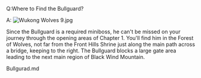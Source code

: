 Q:Where to Find the Bullguard?

A:
![Wukong Wolves 9.jpg](https://oyster.ignimgs.com/mediawiki/apis.ign.com/black-myth-wukong/c/cf/Wukong_Wolves_9.jpg)

Since the Bullguard is a required miniboss, he can't be missed on your journey through the opening areas of Chapter 1. You'll find him in the Forest of Wolves, not far from the Front Hills Shrine just along the main path across a bridge, keeping to the right. The Bullguard blocks a large gate area leading to the next main region of Black Wind Mountain. 

Bullgurad.md